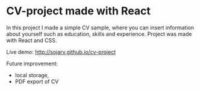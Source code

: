 # CV-project made with React

In this project I made a simple CV sample, where you can insert information about yourself such as education, skills and experience.
Project was made with React and CSS.

Live demo: http://sojarv.github.io/cv-project

Future improvement:

- local storage,
- PDF export of CV
